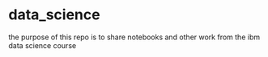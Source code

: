 # data_science
the purpose of this repo is to share notebooks and other work from the ibm data science course
